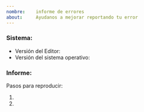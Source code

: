 ```yaml
---
nombre:    informe de errores
about:     Ayudanos a mejorar reportando tu error
---
```


<!-- Busque si su error ya fue reportado por otro usuario -->
<!-- para asi evitar crear duplicados. -->

### Sistema:
- Versión del Editor:
- Versión del sistema operativo:

### Informe:
Pasos para reproducir:

1.
2.
